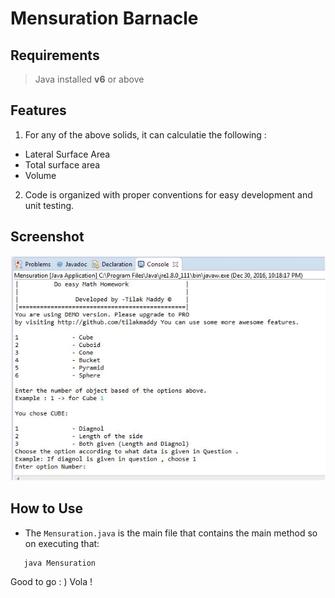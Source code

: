 # Mensuration Barnacle

## Requirements 

> Java installed **v6** or above 

## Features 

1. For any of the above solids, it can calculatie the following :
  * Lateral Surface Area
  * Total surface area
  * Volume   
  
2. Code is organized with proper conventions for easy development and unit testing.

## Screenshot

![scrernshot](https://raw.githubusercontent.com/TilakMaddy/mensuration-barnacle/master/barnacle.JPG)

## How to Use

* The `Mensuration.java` is the main file that contains the main method so on executing that:

```javac Mensuration.java
   java Mensuration
```
Good to go : ) Vola !
